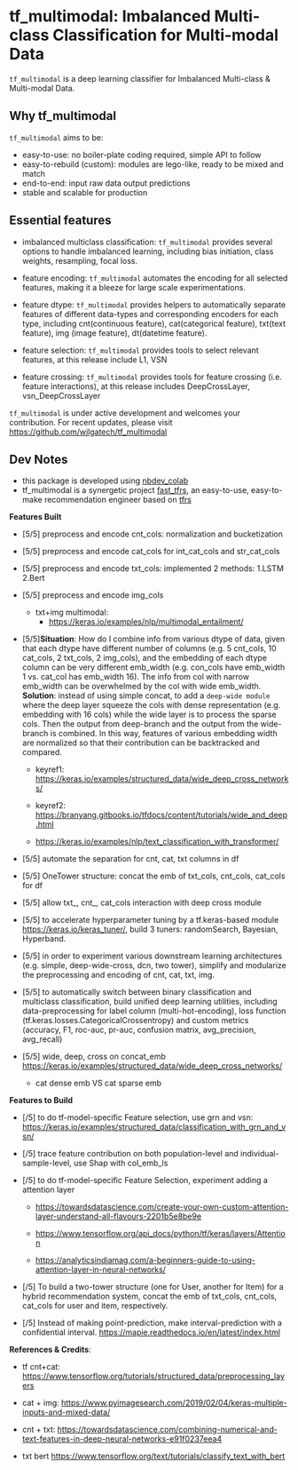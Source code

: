 # tf_multimodal: Imbalanced Multi-class Classification for Multi-modal Data

`tf_multimodal` is a deep learning classifier for Imbalanced Multi-class & Multi-modal Data.


## Why tf_multimodal

`tf_multimodal` aims to be:

- easy-to-use: no boiler-plate coding required, simple API to follow
- easy-to-rebuild (custom): modules are lego-like, ready to be mixed and match
- end-to-end: input raw data output predictions
- stable and scalable for production

## Essential features

- imbalanced multiclass classification: `tf_multimodal` provides several options to handle imbalanced learning, including bias initiation, class weights, resampling, focal loss.

- feature encoding: `tf_multimodal` automates the encoding for all selected features, making it a bleeze for large scale experimentations.

- feature dtype: 
`tf_multimodal` provides helpers to automatically separate features of different data-types and corresponding encoders for each type, including cnt(continuous feature), cat(categorical feature), txt(text feature), img (image feature), dt(datetime feature).

- feature selection: `tf_multimodal` provides tools to select relevant features, at this release include L1, VSN

- feature crossing: 
`tf_multimodal` provides tools for feature crossing (i.e. feature interactions), at this release includes DeepCrossLayer, vsn_DeepCrossLayer


`tf_multimodal` is under active development and welcomes your contribution. For recent updates, please visit https://github.com/wjlgatech/tf_multimodal

## Dev Notes
- this package is developed using [nbdev_colab](https://github.com/muellerzr/nbdev_colab) 
- tf_multimodal is a synergetic project [fast_tfrs](https://github.com/wjlgatech/fast_tfrs), an easy-to-use, easy-to-make recommendation engineer based on [tfrs](https://www.tensorflow.org/recommenders)

**Features Built**
- [5/5] preprocess and encode cnt_cols: normalization and bucketization

- [5/5] preprocess and encode cat_cols for int_cat_cols and str_cat_cols

- [5/5] preprocess and encode txt_cols: implemented 2 methods: 1.LSTM 2.Bert

- [5/5] preprocess and encode img_cols
  - txt+img multimodal: 
    - https://keras.io/examples/nlp/multimodal_entailment/

- [5/5]**Situation**: How do I combine info from various dtype of data, given that each dtype have different number of columns (e.g. 5 cnt_cols, 10 cat_cols, 2 txt_cols, 2 img_cols),  and the embedding of each dtype column can be very different emb_width (e.g. con_cols have emb_width 1 vs. cat_col has emb_width 16). The info from col with narrow emb_width can be overwhelmed by the col with wide emb_width. **Solution**: instead of using simple concat, to add a `deep-wide module` where the deep layer squeeze the cols with dense representation (e.g. embedding with 16 cols) while the wide layer is to process the sparse cols. Then the output from deep-branch and the output from the wide-branch is combined. In this way, features of various embedding width are normalized so that their contribution can be backtracked and compared.
  - keyref1: https://keras.io/examples/structured_data/wide_deep_cross_networks/
  - keyref2: https://branyang.gitbooks.io/tfdocs/content/tutorials/wide_and_deep.html



  - https://keras.io/examples/nlp/text_classification_with_transformer/



- [5/5] automate the separation for cnt, cat, txt columns in df

- [5/5] OneTower structure: concat the emb of txt_cols, cnt_cols, cat_cols for df

- [5/5] allow txt_, cnt_, cat_cols interaction with deep cross module

- [5/5] to accelerate hyperparameter tuning by a tf.keras-based module https://keras.io/keras_tuner/, build 3 tuners: randomSearch, Bayesian, Hyperband.

- [5/5] in order to experiment various downstream learning architectures (e.g. simple, deep-wide-cross, dcn, two tower), simplify and modularize the preprocessing and encoding of cnt, cat, txt, img.

- [5/5] to automatically switch between binary classification and multiclass classification, build unified deep learning utilities, including data-preprocessing for label column (multi-hot-encoding), loss function (tf.keras.losses.CategoricalCrossentropy) and custom metrics (accuracy, F1, roc-auc, pr-auc, confusion matrix, avg_precision, avg_recall)

- [5/5] wide, deep, cross on concat_emb
https://keras.io/examples/structured_data/wide_deep_cross_networks/
  - cat dense emb VS cat sparse emb
  
**Features to Build**

- [/5] to do tf-model-specific Feature selection, use grn and vsn: https://keras.io/examples/structured_data/classification_with_grn_and_vsn/

- [/5] trace feature contribution on both population-level and individual-sample-level, use Shap with col_emb_ls

- [/5] to do tf-model-specific Feature Selection, experiment adding a attention layer
  - https://towardsdatascience.com/create-your-own-custom-attention-layer-understand-all-flavours-2201b5e8be9e

  - https://www.tensorflow.org/api_docs/python/tf/keras/layers/Attention

  - https://analyticsindiamag.com/a-beginners-guide-to-using-attention-layer-in-neural-networks/

- [/5] To build a two-tower structure (one for User, another for Item) for a hybrid recommendation system, concat the emb of txt_cols, cnt_cols, cat_cols for user and item, respectively.

- [/5] Instead of making point-prediction, make interval-prediction with a confidential interval. https://mapie.readthedocs.io/en/latest/index.html

**References & Credits**:

- tf cnt+cat: https://www.tensorflow.org/tutorials/structured_data/preprocessing_layers

- cat + img: https://www.pyimagesearch.com/2019/02/04/keras-multiple-inputs-and-mixed-data/

- cnt + txt: https://towardsdatascience.com/combining-numerical-and-text-features-in-deep-neural-networks-e91f0237eea4

- txt bert https://www.tensorflow.org/text/tutorials/classify_text_with_bert

